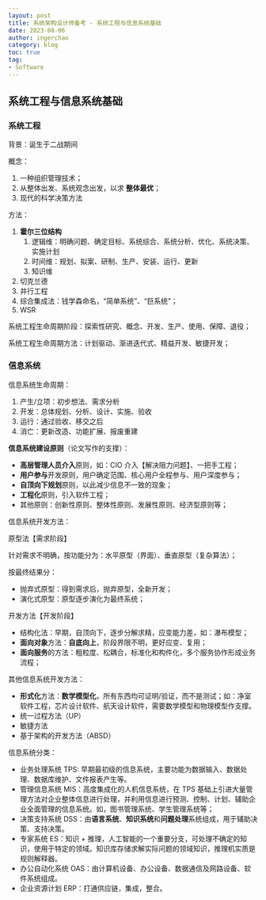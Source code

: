 ```yaml
---
layout: post
title: 系统架构设计师备考 - 系统工程与信息系统基础
date: 2023-08-06
author: ingerchao
category: blog
toc: true
tag: 
- Software
---
```


## 系统工程与信息系统基础

### 系统工程

背景：诞生于二战期间

概念：

1. 一种组织管理技术；
2. 从整体出发、系统观念出发，以求 **整体最优**；
3. 现代的科学决策方法

方法：

1. **霍尔三位结构**
   1. 逻辑维：明确问题、确定目标、系统综合、系统分析、优化、系统决策、实施计划
   2. 时间维：规划、拟案、研制、生产、安装、运行、更新
   3. 知识维
2. 切克兰德
3. 并行工程
4. 综合集成法：钱学森命名，“简单系统”、“巨系统”；
5. WSR

系统工程生命周期阶段：探索性研究、概念、开发、生产、使用、保障、退役；

系统工程生命周期方法：计划驱动、渐进迭代式、精益开发、敏捷开发；

### 信息系统

信息系统生命周期：

1. 产生/立项：初步想法、需求分析
2. 开发：总体规划、分析、设计、实施、验收
3. 运行：通过验收、移交之后
4. 消亡：更新改造、功能扩展、报废重建

**信息系统建设原则**（论文写作的支撑）：

- **高层管理人员介入**原则，如：CIO 介入【解决阻力问题】、一把手工程；
- **用户参与**开发原则，用户确定范围、核心用户全程参与、用户深度参与；
- **自顶向下规划**原则，以此减少信息不一致的现象；
- **工程化**原则，引入软件工程；
- 其他原则：创新性原则、整体性原则、发展性原则、经济型原则等；

信息系统开发方法：

原型法【需求阶段】 

针对需求不明确，按功能分为：水平原型（界面）、垂直原型（复杂算法）；

按最终结果分：

- 抛弃式原型：得到需求后，抛弃原型，全新开发；
- 演化式原型：原型逐步演化为最终系统；

开发方法【开发阶段】

- 结构化法：早期，自顶向下，逐步分解求精，应变能力差，如：瀑布模型；
- **面向对象**方法：**自底向上**，阶段界限不明，更好应变、复用；
- **面向服务**的方法：粗粒度、松耦合，标准化和构件化，多个服务协作形成业务流程；

其他信息系统开发方法：

- **形式化**方法：**数学模型化**，所有东西均可证明/验证，而不是测试；如：净室软件工程，芯片设计软件、航天设计软件，需要数学模型和物理模型作支撑。
- 统一过程方法（UP）
- 敏捷方法
- 基于架构的开发方法（ABSD）

信息系统分类：

- 业务处理系统 TPS: 早期最初级的信息系统，主要功能为数据输入、数据处理、数据库维护、文件报表产生等。
- 管理信息系统 MIS：高度集成化的人机信息系统，在 TPS 基础上引进大量管理方法对企业整体信息进行处理，并利用信息进行预测、控制、计划、辅助企业全面管理的信息系统。如，图书管理系统、学生管理系统等；
- 决策支持系统 DSS：由**语言系统**、**知识系统**和**问题处理**系统组成，用于辅助决策、支持决策。
- 专家系统 ES：知识 + 推理，人工智能的一个重要分支，可处理不确定的知识，使用于特定的领域。知识库存储求解实际问题的领域知识，推理机实质是规则解释器。
- 办公自动化系统 OAS：由计算机设备、办公设备、数据通信及网路设备、软件系统组成。
- 企业资源计划 ERP：打通供应链，集成，整合。

